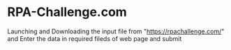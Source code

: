 # RPA-Challenge.com
Launching and Downloading the input file from "https://rpachallenge.com/" and Enter the data in required fileds of web page and submit 
